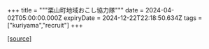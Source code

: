 +++
title = """栗山町地域おこし協力隊"""
date = 2024-04-02T05:00:00.000Z
expiryDate = 2024-12-22T22:18:50.634Z
tags = ["kuriyama","recruit"]
+++


[[source]](https://www.town.kuriyama.hokkaido.jp/soshiki/31/630.html)
